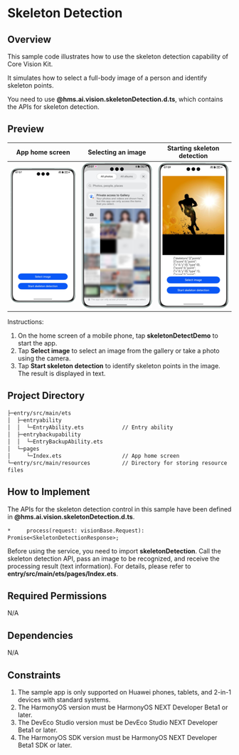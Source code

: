 # Skeleton Detection

## Overview

This sample code illustrates how to use the skeleton detection capability of Core Vision Kit.

It simulates how to select a full-body image of a person and identify skeleton points.

You need to use **@hms.ai.vision.skeletonDetection.d.ts**, which contains the APIs for skeleton detection.

## Preview

|          **App home screen**         |             **Selecting an image**             |              **Starting skeleton detection**              |
|:-------------------------:|:---------------------------------:|:-----------------------------------:|
| ![](screenshots/app_en.png) | ![](screenshots/selectImage_en.png) | ![](screenshots/skeletonResult_en.png) |

Instructions:

1. On the home screen of a mobile phone, tap **skeletonDetectDemo** to start the app.
2. Tap **Select image** to select an image from the gallery or take a photo using the camera.
3. Tap **Start skeleton detection** to identify skeleton points in the image. The result is displayed in text.

## Project Directory
```
├─entry/src/main/ets
│  ├─entryability
│  │  └─EntryAbility.ets            // Entry ability
│  ├─entrybackupability
│  │  └─EntryBackupAbility.ets
│  └─pages
│     └─Index.ets                   // App home screen
└─entry/src/main/resources          // Directory for storing resource files
```

## How to Implement

The APIs for the skeleton detection control in this sample have been defined in **@hms.ai.vision.skeletonDetection.d.ts**.
~~~
*     process(request: visionBase.Request): Promise<SkeletonDetectionResponse>;
~~~
Before using the service, you need to import **skeletonDetection**.
Call the skeleton detection API, pass an image to be recognized, and receive the processing result (text information). For details, please refer to **entry/src/main/ets/pages/Index.ets**.

## Required Permissions

N/A

## Dependencies

N/A

## Constraints

1. The sample app is only supported on Huawei phones, tablets, and 2-in-1 devices with standard systems.
2. The HarmonyOS version must be HarmonyOS NEXT Developer Beta1 or later.
3. The DevEco Studio version must be DevEco Studio NEXT Developer Beta1 or later.
4. The HarmonyOS SDK version must be HarmonyOS NEXT Developer Beta1 SDK or later.
